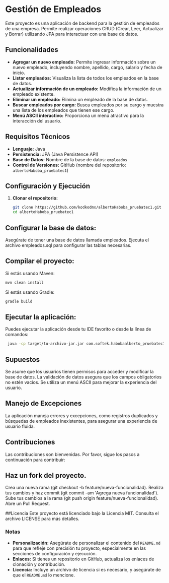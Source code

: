 # Gestión de Empleados

Este proyecto es una aplicación de backend para la gestión de empleados de una empresa. Permite realizar operaciones CRUD (Crear, Leer, Actualizar y Borrar) utilizando JPA para interactuar con una base de datos.

## Funcionalidades

- **Agregar un nuevo empleado:** Permite ingresar información sobre un nuevo empleado, incluyendo nombre, apellido, cargo, salario y fecha de inicio.
- **Listar empleados:** Visualiza la lista de todos los empleados en la base de datos.
- **Actualizar información de un empleado:** Modifica la información de un empleado existente.
- **Eliminar un empleado:** Elimina un empleado de la base de datos.
- **Buscar empleados por cargo:** Busca empleados por su cargo y muestra una lista de los empleados que tienen ese cargo.
- **Menú ASCII interactivo:** Proporciona un menú atractivo para la interacción del usuario.

## Requisitos Técnicos

- **Lenguaje:** Java
- **Persistencia:** JPA (Java Persistence API)
- **Base de Datos:** Nombre de la base de datos: `empleados`
- **Control de Versiones:** GitHub (nombre del repositorio: `albertoHaboba_pruebatec1`)

## Configuración y Ejecución

1. **Clonar el repositorio:**

   ```bash
   git clone https://github.com/kodkodmx/albertoHaboba_pruebatec1.git
   cd albertoHaboba_pruebatec1
   ```
## Configurar la base de datos:

Asegúrate de tener una base de datos llamada empleados.
Ejecuta el archivo empleados.sql para configurar las tablas necesarias.

## Compilar el proyecto:

Si estás usando Maven:
  ```bash
  mvn clean install
  ```
Si estás usando Gradle:
  ```bash
  gradle build
  ```          
## Ejecutar la aplicación:
Puedes ejecutar la aplicación desde tu IDE favorito o desde la línea de comandos:
 ```bash
  java -cp target/tu-archivo-jar.jar com.softek.habobaalberto_pruebatec1.HabobaAlberto_pruebatec1
  ```
## Supuestos
Se asume que los usuarios tienen permisos para acceder y modificar la base de datos.
La validación de datos asegura que los campos obligatorios no estén vacíos.
Se utiliza un menú ASCII para mejorar la experiencia del usuario.

## Manejo de Excepciones
La aplicación maneja errores y excepciones, como registros duplicados y búsquedas de empleados inexistentes, para asegurar una experiencia de usuario fluida.

## Contribuciones
Las contribuciones son bienvenidas. Por favor, sigue los pasos a continuación para contribuir:

## Haz un fork del proyecto.
Crea una nueva rama (git checkout -b feature/nueva-funcionalidad).
Realiza tus cambios y haz commit (git commit -am 'Agrega nueva funcionalidad').
Sube tus cambios a la rama (git push origin feature/nueva-funcionalidad).
Abre un Pull Request.

##Licencia
Este proyecto está licenciado bajo la Licencia MIT. Consulta el archivo LICENSE para más detalles.



### Notas

- **Personalización:** Asegúrate de personalizar el contenido del `README.md` para que refleje con precisión tu proyecto, especialmente en las secciones de configuración y ejecución.
- **Enlaces:** Si tienes un repositorio en GitHub, actualiza los enlaces de clonación y contribución.
- **Licencia:** Incluye un archivo de licencia si es necesario, y asegúrate de que el `README.md` lo mencione.

